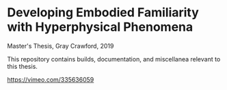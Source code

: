 # Developing Embodied Familiarity with Hyperphysical Phenomena

Master's Thesis, Gray Crawford, 2019

This repository contains builds, documentation, and miscellanea relevant to this thesis.


https://vimeo.com/335636059
